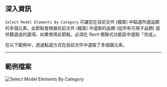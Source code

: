 ## 深入資訊
`Select Model Elements By Category` 可讓您在目前文件 (檔案) 中點選所選品類的多個元素。此節點會根據目前文件 (檔案) 中選取的品類 (從所有可用子品類) 提供篩選過的選項。如果使用此節點，必須在 Revit 關聯式功能區中選取「完成」。

在以下範例中，透過點選方式在目前文件中選取了多個牆元素。
___
## 範例檔案

![Select Model Elements By Category](./Dynamo.ComboNodes.DSModelElementsByCategorySelection_img.jpg)
